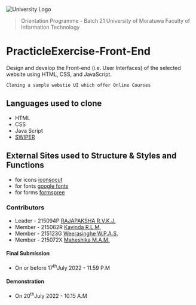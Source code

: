 ![University Logo](https://uom.lk/sites/default/files/logoUoM_0_0.png)
>Orientation Programme - Batch 21
>University of Moratuwa
>Faculty of Information Technology


# PracticleExercise-Front-End

Design and develop the Front-end (i.e. User Interfaces) of the selected website using HTML, CSS, and JavaScript.

```Cloning a sample webstie UI which offer Online Courses```

## Languages used to clone
- HTML
- CSS
- Java Script
- [SWIPER](https://swiperjs.com/)

## External Sites used to Structure & Styles and Functions
- for icons [iconsocut](https://iconscout.com/)
- for fonts [google fonts](https://fonts.google.com/)
- for forms [formspree](https://formspree.io/)


### Contributors

- Leader - 215094P [RAJAPAKSHA R.V.K.J.](https://github.com/KasunJayasanka)
- Member - 215062R [Kavinda R.L.M.](https://github.com/MalinthaKavinda)
- Member - 215123G [Weerasinghe W.P.A.S.](https://github.com/AmashaWeerasinghe)
- Member - 215072X [Maheshika M.A.M.](https://github.com/Mihiliiyamaheshika)

#### Final Submission

- On or before 17<sup>th</sup>July 2022 - 11.59 P.M

#### Demonstration

- On 20<sup>th</sup>July 2022 - 10.15 A.M



